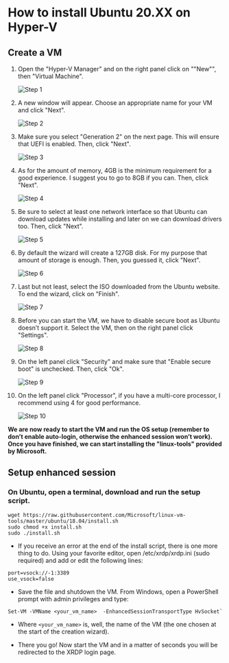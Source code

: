 # How to install Ubuntu 20.XX on Hyper-V

## Create a VM
1. Open the "Hyper-V Manager" and on the right panel click on ""New"", then "Virtual Machine".

    ![Step 1](Images/Step-1.png "Step 1")

2. A new window will appear. Choose an appropriate name for your VM and click "Next".

    ![Step 2](Images/Step-2.png "Step 2")

3. Make sure you select "Generation 2" on the next page. This will ensure that UEFI is enabled. Then, click "Next".

    ![Step 3](Images/Step-3.png "Step 3")

4. As for the amount of memory, 4GB is the minimum requirement for a good experience. I suggest you to go to 8GB if you can. Then, click "Next".

    ![Step 4](Images/Step-4.png "Step 4")

5. Be sure to select at least one network interface so that Ubuntu can download updates while installing and later on we can download drivers too. Then, click "Next".

    ![Step 5](Images/Step-5.png "Step 5")

6. By default the wizard will create a 127GB disk. For my purpose that amount of storage is enough. Then, you guessed it, click "Next".

    ![Step 6](Images/Step-6.png "Step 6")

7. Last but not least, select the ISO downloaded from the Ubuntu website. To end the wizard, click on "Finish".

    ![Step 7](Images/Step-7.png "Step 7")

8. Before you can start the VM, we have to disable secure boot as Ubuntu doesn’t support it. Select the VM, then on the right panel click "Settings".

    ![Step 8](Images/Step-8.png "Step 8")

9. On the left panel click "Security" and make sure that "Enable secure boot" is unchecked. Then, click "Ok".

    ![Step 9](Images/Step-9.png "Step 9")

10. On the left panel click "Processor", if you have a multi-core processor, I recommend using 4 for good performance.

    ![Step 10](Images/Step-10.png "Step 10")

**We are now ready to start the VM and run the OS setup (remember to don’t enable auto-login, otherwise the enhanced session won’t work). Once you have finished, we can start installing the "linux-tools" provided by Microsoft.**

## Setup enhanced session

### On Ubuntu, open a terminal, download and run the setup script.

```
wget https://raw.githubusercontent.com/Microsoft/linux-vm-tools/master/ubuntu/18.04/install.sh
sudo chmod +x install.sh
sudo ./install.sh
```

- If you receive an error at the end of the install script, there is one more thing to do. Using your favorite editor, open /etc/xrdp/xrdp.ini (sudo required) and add or edit the following lines:
```
port=vsock://-1:3389
use_vsock=false
```

- Save the file and shutdown the VM. From Windows, open a PowerShell prompt with admin privileges and type:
```
Set-VM -VMName <your_vm_name>  -EnhancedSessionTransportType HvSocket`
```

- Where `<your_vm_name>` is, well, the name of the VM (the one chosen at the start of the creation wizard).

- There you go! Now start the VM and in a matter of seconds you will be redirected to the XRDP login page.